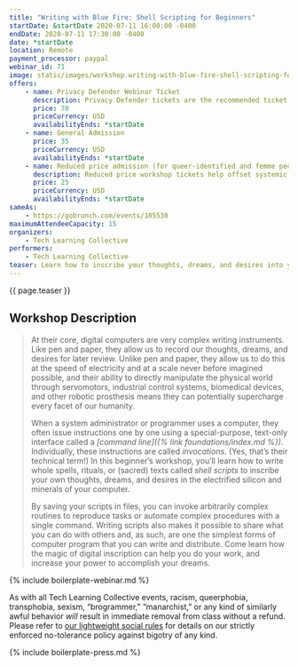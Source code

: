 ```yaml
---
title: "Writing with Blue Fire: Shell Scripting for Beginners"
startDate: &startDate 2020-07-11 16:00:00 -0400
endDate: 2020-07-11 17:30:00 -0400
date: *startDate
location: Remote
payment_processor: paypal
webinar_id: 71
image: static/images/workshop.writing-with-blue-fire-shell-scripting-for-beginners.rectangle.jpg
offers:
    - name: Privacy Defender Webinar Ticket
      description: Privacy Defender tickets are the recommended ticket type for those who can afford to help fund the digital security and online privacy advocacy communities with their financial resources, are attending the workshop with the support of their employers or other backers, or have other resources available to them. Purchasing tickets at this level makes it possible for us to offer reduced price tickets to those in need.
      price: 70
      priceCurrency: USD
      availabilityEnds: *startDate
    - name: General Admission
      price: 35
      priceCurrency: USD
      availabilityEnds: *startDate
    - name: Reduced price admission (for queer-identified and femme people)
      description: Reduced price workshop tickets help offset systemic biases prevalent in society and in the technology sector especially.
      price: 25
      priceCurrency: USD
      availabilityEnds: *startDate
sameAs:
    - https://gobrunch.com/events/105530
maximumAttendeeCapacity: 15
organizers:
    - Tech Learning Collective
performers:
    - Tech Learning Collective
teaser: Learn how to inscribe your thoughts, dreams, and desires into your computer and take your command line skills to the next level by learning how to write simple programs called shell scripts. In a way, invoking commands one at a time is like writing a program interactively, whereas writing a script inscribes that knowledge into a more permanent form. By learning how to turn commands into simple scripted programs, you can unlock the almost magical potential of your computer and more easily share that potential with others to whom you distribute your scripts.
---
```


{{ page.teaser }}

## Workshop Description

> At their core, digital computers are very complex writing instruments. Like pen and paper, they allow us to record our thoughts, dreams, and desires for later review. Unlike pen and paper, they allow us to do this at the speed of electricity and at a scale never before imagined possible, and their ability to directly manipulate the physical world through servomotors, industrial control systems, biomedical devices, and other robotic prosthesis means they can potentially supercharge every facet of our humanity.
>
> When a system administrator or programmer uses a computer, they often issue instructions one by one using a special-purpose, text-only interface called a *[command line]({% link foundations/index.md %})*. Individually, these instructions are called *invocations*. (Yes, that&rsquo;s their technical term!) In this beginner&rsquo;s workshop, you&rsquo;ll learn how to write whole spells, rituals, or (sacred) texts called *shell scripts* to inscribe your own thoughts, dreams, and desires in the electrified silicon and minerals of your computer.
>
> By saving your scripts in files, you can invoke arbitrarily complex routines to reproduce tasks or automate complex procedures with a single command. Writing scripts also makes it possible to share what you can do with others and, as such, are one the simplest forms of computer program that you can write and distribute. Come learn how the magic of digital inscription can help you do your work, and increase your power to accomplish your dreams.

{% include boilerplate-webinar.md %}

As with all Tech Learning Collective events, racism, queerphobia, transphobia, sexism, &ldquo;brogrammer,&rdquo; &ldquo;manarchist,&rdquo; or any kind of similarly awful behavior *will* result in immediate removal from class without a refund. Please refer to [our lightweight social rules](https://github.com/AnarchoTechNYC/meta/wiki/Social-rules) for details on our strictly enforced no-tolerance policy against bigotry of any kind.

{% include boilerplate-press.md %}
